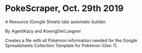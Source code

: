 # PokeScraper, Oct. 29th 2019
A Resource (Google Sheets tab) automatic builder.

By AgentKazy and KoenigDerLuegner

Creates a file with all Pokémon information needed for the Google Spreadsheets Collection Template for Pokémon (Gen 7).
